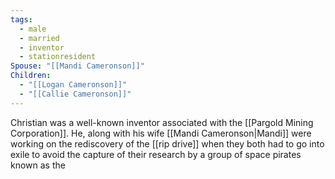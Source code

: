```yaml
---
tags:
  - male
  - married
  - inventor
  - stationresident
Spouse: "[[Mandi Cameronson]]"
Children:
  - "[[Logan Cameronson]]"
  - "[[Callie Cameronson]]"
---
```

Christian was a well-known inventor associated with the [[Pargold Mining Corporation]]. He, along with his wife [[Mandi Cameronson|Mandi]] were working on the rediscovery of the [[rip drive]] when they both had to go into exile to avoid the capture of their research by a group of space pirates known as the 